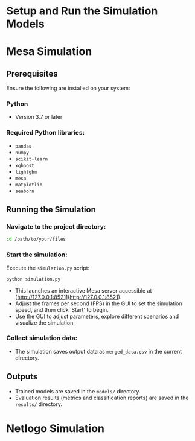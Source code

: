 # Setup and Run the Simulation Models

# Mesa Simulation

## Prerequisites

Ensure the following are installed on your system:

### Python

- Version 3.7 or later

### Required Python libraries:

- `pandas`
- `numpy`
- `scikit-learn`
- `xgboost`
- `lightgbm`
- `mesa`
- `matplotlib`
- `seaborn`

## Running the Simulation

### Navigate to the project directory:
```bash
cd /path/to/your/files
```

### Start the simulation:
Execute the `simulation.py` script:
```bash
python simulation.py
```
- This launches an interactive Mesa server accessible at [http://127.0.0.1:8521](http://127.0.0.1:8521).
- Adjust the frames per second (FPS) in the GUI to set the simulation speed, and then click 'Start' to begin.
- Use the GUI to adjust parameters, explore different scenarios and visualize the simulation.

### Collect simulation data:
- The simulation saves output data as `merged_data.csv` in the current directory.

## Outputs

- Trained models are saved in the `models/` directory.
- Evaluation results (metrics and classification reports) are saved in the `results/` directory.


# Netlogo Simulation
